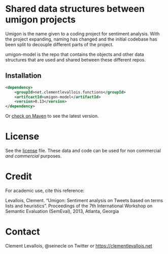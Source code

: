 # Shared data structures between umigon projects

Umigon is the name given to a coding project for sentiment analysis. With the project expanding, naming has changed and the initial codebase has been split to decouple different parts of the project.

umigon-model is the repo that contains the objects and other data structures that are used and shared between these different repos.

## Installation

```xml
<dependency>
	<groupId>net.clementlevallois.functions</groupId>
	<artifcactId>umigon-model</artifactId>
	<version>0.13</version>
</dependency>
```
Or [check on Maven](https://central.sonatype.com/artifact/net.clementlevallois.functions/umigon-model) to see the latest version.


# License
See the [license](LICENSE.md) file. These data and code can be used for non commercial *and commercial* purposes.

# Credit
For academic use, cite this reference:

Levallois, Clement. “Umigon: Sentiment analysis on Tweets based on terms lists and heuristics”. Proceedings of the 7th International Workshop on Semantic Evaluation (SemEval), 2013, Atlanta, Georgia


# Contact
Clement Levallois, @seinecle on Twitter or https://clementlevallois.net
